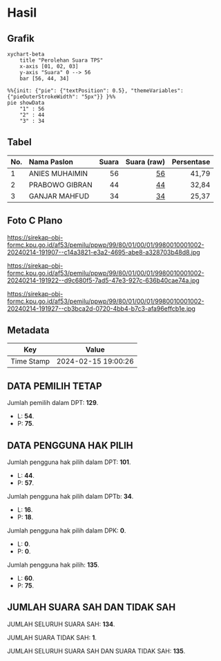 # Hasil

## Grafik

```mermaid
xychart-beta
    title "Perolehan Suara TPS"
    x-axis [01, 02, 03]
    y-axis "Suara" 0 --> 56
    bar [56, 44, 34]
```

```mermaid
%%{init: {"pie": {"textPosition": 0.5}, "themeVariables": {"pieOuterStrokeWidth": "5px"}} }%%
pie showData
    "1" : 56
    "2" : 44
    "3" : 34
```

## Tabel

| No. | Nama Paslon    | Suara | Suara (raw) | Persentase |
|:--- |:-------------- | -----:| -----------:| ----------:|
| 1   | ANIES MUHAIMIN | 56    | [56][p-1]   | 41,79      |
| 2   | PRABOWO GIBRAN | 44    | [44][p-2]   | 32,84      |
| 3   | GANJAR MAHFUD  | 34    | [34][p-3]   | 25,37      |


[p-1]: https://github.com/gigit-pemilu/pemilu-2024-99-luar-negeri/blob/main/pilpres/hitung-suara/sub/99-luar-negeri/sub/80-new-delhi-india/sub/01-new-delhi-india/sub/0001-new-delhi-india/sub/002-tps-001/sub/paslon-1.txt
[p-2]: https://github.com/gigit-pemilu/pemilu-2024-99-luar-negeri/blob/main/pilpres/hitung-suara/sub/99-luar-negeri/sub/80-new-delhi-india/sub/01-new-delhi-india/sub/0001-new-delhi-india/sub/002-tps-001/sub/paslon-2.txt
[p-3]: https://github.com/gigit-pemilu/pemilu-2024-99-luar-negeri/blob/main/pilpres/hitung-suara/sub/99-luar-negeri/sub/80-new-delhi-india/sub/01-new-delhi-india/sub/0001-new-delhi-india/sub/002-tps-001/sub/paslon-3.txt

## Foto C Plano

https://sirekap-obj-formc.kpu.go.id/af53/pemilu/ppwp/99/80/01/00/01/9980010001002-20240214-191907--c14a3821-e3a2-4695-abe8-a328703b48d8.jpg

https://sirekap-obj-formc.kpu.go.id/af53/pemilu/ppwp/99/80/01/00/01/9980010001002-20240214-191922--d9c680f5-7ad5-47e3-927c-636b40cae74a.jpg

https://sirekap-obj-formc.kpu.go.id/af53/pemilu/ppwp/99/80/01/00/01/9980010001002-20240214-191927--cb3bca2d-0720-4bb4-b7c3-afa96effcb1e.jpg


## Metadata

| Key        | Value               |
| ---------- | ------------------- |
| Time Stamp | 2024-02-15 19:00:26 |


## DATA PEMILIH TETAP

Jumlah pemilih dalam DPT: **129**.
 * L: **54**.
 * P: **75**.

## DATA PENGGUNA HAK PILIH

Jumlah pengguna hak pilih dalam DPT: **101**.
 * L: **44**.
 * P: **57**.

Jumlah pengguna hak pilih dalam DPTb: **34**.
 * L: **16**.
 * P: **18**.

Jumlah pengguna hak pilih dalam DPK: **0**.
 * L: **0**.
 * P: **0**.

Jumlah pengguna hak pilih: **135**.
 * L: **60**.
 * P: **75**.

## JUMLAH SUARA SAH DAN TIDAK SAH

JUMLAH SELURUH SUARA SAH: **134**.

JUMLAH SUARA TIDAK SAH: **1**.

JUMLAH SELURUH SUARA SAH DAN SUARA TIDAK SAH: **135**.


